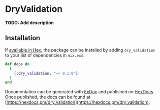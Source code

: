 # DryValidation

**TODO: Add description**

## Installation

If [available in Hex](https://hex.pm/docs/publish), the package can be installed
by adding `dry_validation` to your list of dependencies in `mix.exs`:

```elixir
def deps do
  [
    {:dry_validation, "~> 0.1.0"}
  ]
end
```

Documentation can be generated with [ExDoc](https://github.com/elixir-lang/ex_doc)
and published on [HexDocs](https://hexdocs.pm). Once published, the docs can
be found at [https://hexdocs.pm/dry_validation](https://hexdocs.pm/dry_validation).

